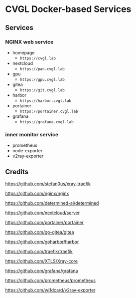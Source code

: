 # CVGL Docker-based Services

## Services

### NGINX web service
- homepage
    - `https://cvgl.lab`
- nextcloud
    - `https://pan.cvgl.lab`
- gpu
    - `https://gpu.cvgl.lab`
- gitea
    - `https://git.cvgl.lab`
- harbor
    - `https://harbor.cvgl.lab`
- portainer
    - `https://portainer.cvgl.lab`
- grafana
    - `https://grafana.cvgl.lab`

### inner monitor service

- prometheus
- node-exporter
- v2ray-exporter

## Credits

https://github.com/stefan0us/xray-traefik

https://github.com/nginx/nginx

https://github.com/determined-ai/determined

https://github.com/nextcloud/server

https://github.com/portainer/portainer

https://github.com/go-gitea/gitea

https://github.com/goharbor/harbor

https://github.com/traefik/traefik

https://github.com/XTLS/Xray-core

https://github.com/grafana/grafana

https://github.com/prometheus/prometheus

https://github.com/wi1dcard/v2ray-exporter
